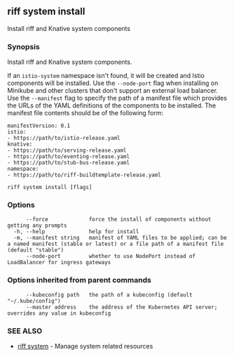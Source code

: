 ## riff system install

Install riff and Knative system components

### Synopsis

Install riff and Knative system components.

If an `istio-system` namespace isn't found, it will be created and Istio components will be installed. 
Use the `--node-port` flag when installing on Minikube and other clusters that don't support an external load balancer. 
Use the `--manifest` flag to specify the path of a manifest file which provides the URLs of the YAML definitions of the components to be installed. The manifest file contents should be of the following form:

    manifestVersion: 0.1
    istio:
    - https://path/to/istio-release.yaml
    knative:
    - https://path/to/serving-release.yaml
    - https://path/to/eventing-release.yaml
    - https://path/to/stub-bus-release.yaml
    namespace:
    - https://path/to/riff-buildtemplate-release.yaml


```
riff system install [flags]
```

### Options

```
      --force             force the install of components without getting any prompts
  -h, --help              help for install
  -m, --manifest string   manifest of YAML files to be applied; can be a named manifest (stable or latest) or a file path of a manifest file (default "stable")
      --node-port         whether to use NodePort instead of LoadBalancer for ingress gateways
```

### Options inherited from parent commands

```
      --kubeconfig path   the path of a kubeconfig (default "~/.kube/config")
      --master address    the address of the Kubernetes API server; overrides any value in kubeconfig
```

### SEE ALSO

* [riff system](riff_system.md)	 - Manage system related resources

